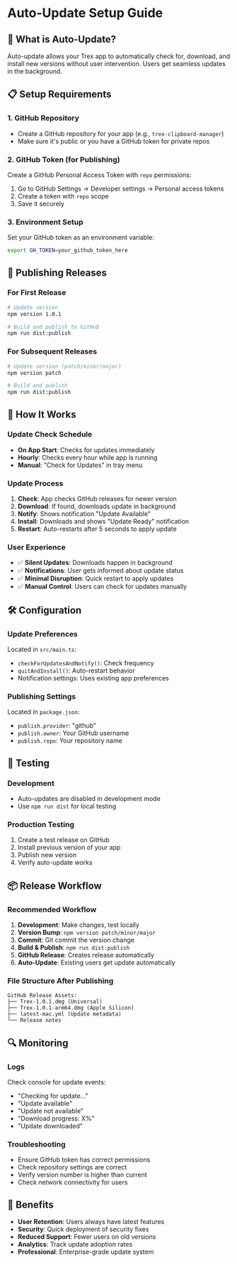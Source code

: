 # Auto-Update Setup Guide

## 🔄 What is Auto-Update?

Auto-update allows your Trex app to automatically check for, download, and install new versions without user intervention. Users get seamless updates in the background.

## 📋 Setup Requirements

### 1. GitHub Repository
- Create a GitHub repository for your app (e.g., `trex-clipboard-manager`)
- Make sure it's public or you have a GitHub token for private repos

### 2. GitHub Token (for Publishing)
Create a GitHub Personal Access Token with `repo` permissions:
1. Go to GitHub Settings → Developer settings → Personal access tokens
2. Create a token with `repo` scope
3. Save it securely

### 3. Environment Setup
Set your GitHub token as an environment variable:
```bash
export GH_TOKEN=your_github_token_here
```

## 🚀 Publishing Releases

### For First Release
```bash
# Update version
npm version 1.0.1

# Build and publish to GitHub
npm run dist:publish
```

### For Subsequent Releases
```bash
# Update version (patch/minor/major)
npm version patch

# Build and publish
npm run dist:publish
```

## 🔧 How It Works

### Update Check Schedule
- **On App Start**: Checks for updates immediately
- **Hourly**: Checks every hour while app is running
- **Manual**: "Check for Updates" in tray menu

### Update Process
1. **Check**: App checks GitHub releases for newer version
2. **Download**: If found, downloads update in background
3. **Notify**: Shows notification "Update Available"
4. **Install**: Downloads and shows "Update Ready" notification
5. **Restart**: Auto-restarts after 5 seconds to apply update

### User Experience
- ✅ **Silent Updates**: Downloads happen in background
- ✅ **Notifications**: User gets informed about update status
- ✅ **Minimal Disruption**: Quick restart to apply updates
- ✅ **Manual Control**: Users can check for updates manually

## 🛠️ Configuration

### Update Preferences
Located in `src/main.ts`:
- `checkForUpdatesAndNotify()`: Check frequency
- `quitAndInstall()`: Auto-restart behavior
- Notification settings: Uses existing app preferences

### Publishing Settings
Located in `package.json`:
- `publish.provider`: "github"
- `publish.owner`: Your GitHub username
- `publish.repo`: Your repository name

## 🧪 Testing

### Development
- Auto-updates are disabled in development mode
- Use `npm run dist` for local testing

### Production Testing
1. Create a test release on GitHub
2. Install previous version of your app
3. Publish new version
4. Verify auto-update works

## 📦 Release Workflow

### Recommended Workflow
1. **Development**: Make changes, test locally
2. **Version Bump**: `npm version patch/minor/major`
3. **Commit**: Git commit the version change
4. **Build & Publish**: `npm run dist:publish`
5. **GitHub Release**: Creates release automatically
6. **Auto-Update**: Existing users get update automatically

### File Structure After Publishing
```
GitHub Release Assets:
├── Trex-1.0.1.dmg (Universal)
├── Trex-1.0.1-arm64.dmg (Apple Silicon)
├── latest-mac.yml (Update metadata)
└── Release notes
```

## 🔍 Monitoring

### Logs
Check console for update events:
- "Checking for update..."
- "Update available"
- "Update not available"
- "Download progress: X%"
- "Update downloaded"

### Troubleshooting
- Ensure GitHub token has correct permissions
- Check repository settings are correct
- Verify version number is higher than current
- Check network connectivity for users

## 🎯 Benefits

- **User Retention**: Users always have latest features
- **Security**: Quick deployment of security fixes
- **Reduced Support**: Fewer users on old versions
- **Analytics**: Track update adoption rates
- **Professional**: Enterprise-grade update system
